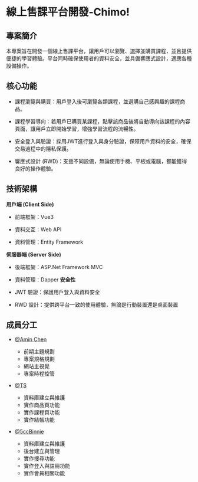 
# 線上售課平台開發-Chimo!   

## 專案簡介
本專案旨在開發一個線上售課平台，讓用戶可以瀏覽、選擇並購買課程，並且提供便捷的學習體驗。平台同時確保使用者的資料安全，並具備響應式設計，適應各種設備操作。

## 核心功能
- 課程瀏覽與購買：用戶登入後可瀏覽各類課程，並選購自己感興趣的課程商品。

- 課程學習導向：若用戶已購買某課程，點擊該商品後將自動導向該課程的內容頁面，讓用戶立即開始學習，增強學習流程的流暢性。

- 安全登入與驗證：採用JWT進行登入與身分驗證，保障用戶資料的安全，確保交易過程中的隱私保護。

- 響應式設計 (RWD)：支援不同設備，無論使用手機、平板或電腦，都能獲得良好的操作體驗。
## 技術架構

**用戶端 (Client Side)**

 - 前端框架：Vue3 

 - 資料交互：Web API

 - 資料管理：Entity Framework

**伺服器端 (Server Side)**

- 後端框架：ASP.Net Framework MVC
- 資料管理：Dapper
**安全性**

 - JWT 驗證：保護用戶登入與資料安全

 - RWD 設計：提供跨平台一致的使用體驗，無論是行動裝置還是桌面裝置
## 成員分工

- [@Amin Chen](https://www.github.com/A-min777)
    
    - 前期主題規劃
    - 專案規格規劃
    - 網站主視覺
    - 專案時程控管
- [@TS](https://www.github.com/TenjouSora)

    - 資料庫建立與維護
    - 實作商品頁功能
    - 實作課程頁功能
    - 實作結帳功能

- [@5ccBinnie](https://www.github.com/5ccBinnie)
    - 資料庫建立與維護 
    - 後台建立與管理 
    - 實作搜尋功能
    - 實作登入與註冊功能
    - 實作會員相關功能


